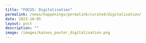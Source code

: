 ```yaml
---
title: "FOCUS: Digitalisation"
permalink: /news/happenings/permalink/curated/digitalisation/
date: 2023-10-05
layout: post
description: ""
image: /images/kainos_poster_digitalisation.png
---
```

